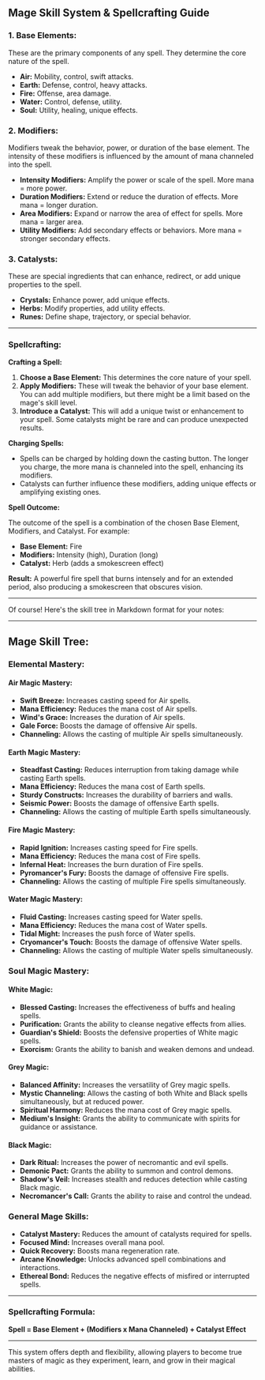 
## **Mage Skill System & Spellcrafting Guide**

### **1. Base Elements:**
These are the primary components of any spell. They determine the core nature of the spell.
- **Air:** Mobility, control, swift attacks.
- **Earth:** Defense, control, heavy attacks.
- **Fire:** Offense, area damage.
- **Water:** Control, defense, utility.
- **Soul:** Utility, healing, unique effects.

### **2. Modifiers:**
Modifiers tweak the behavior, power, or duration of the base element. The intensity of these modifiers is influenced by the amount of mana channeled into the spell.

- **Intensity Modifiers:** Amplify the power or scale of the spell. More mana = more power.
- **Duration Modifiers:** Extend or reduce the duration of effects. More mana = longer duration.
- **Area Modifiers:** Expand or narrow the area of effect for spells. More mana = larger area.
- **Utility Modifiers:** Add secondary effects or behaviors. More mana = stronger secondary effects.

### **3. Catalysts:**
These are special ingredients that can enhance, redirect, or add unique properties to the spell.
- **Crystals:** Enhance power, add unique effects.
- **Herbs:** Modify properties, add utility effects.
- **Runes:** Define shape, trajectory, or special behavior.

---

### **Spellcrafting:**

**Crafting a Spell:**

1. **Choose a Base Element:** This determines the core nature of your spell.
2. **Apply Modifiers:** These will tweak the behavior of your base element. You can add multiple modifiers, but there might be a limit based on the mage's skill level.
3. **Introduce a Catalyst:** This will add a unique twist or enhancement to your spell. Some catalysts might be rare and can produce unexpected results.

**Charging Spells:**

- Spells can be charged by holding down the casting button. The longer you charge, the more mana is channeled into the spell, enhancing its modifiers.
- Catalysts can further influence these modifiers, adding unique effects or amplifying existing ones.

**Spell Outcome:**

The outcome of the spell is a combination of the chosen Base Element, Modifiers, and Catalyst. For example:

- **Base Element:** Fire
- **Modifiers:** Intensity (high), Duration (long)
- **Catalyst:** Herb (adds a smokescreen effect)

**Result:** A powerful fire spell that burns intensely and for an extended period, also producing a smokescreen that obscures vision.

---

Of course! Here's the skill tree in Markdown format for your notes:

---

## **Mage Skill Tree:**

### **Elemental Mastery:**

#### **Air Magic Mastery:**
- **Swift Breeze:** Increases casting speed for Air spells.
- **Mana Efficiency:** Reduces the mana cost of Air spells.
- **Wind's Grace:** Increases the duration of Air spells.
- **Gale Force:** Boosts the damage of offensive Air spells.
- **Channeling:** Allows the casting of multiple Air spells simultaneously.

#### **Earth Magic Mastery:**
- **Steadfast Casting:** Reduces interruption from taking damage while casting Earth spells.
- **Mana Efficiency:** Reduces the mana cost of Earth spells.
- **Sturdy Constructs:** Increases the durability of barriers and walls.
- **Seismic Power:** Boosts the damage of offensive Earth spells.
- **Channeling:** Allows the casting of multiple Earth spells simultaneously.

#### **Fire Magic Mastery:**
- **Rapid Ignition:** Increases casting speed for Fire spells.
- **Mana Efficiency:** Reduces the mana cost of Fire spells.
- **Infernal Heat:** Increases the burn duration of Fire spells.
- **Pyromancer's Fury:** Boosts the damage of offensive Fire spells.
- **Channeling:** Allows the casting of multiple Fire spells simultaneously.

#### **Water Magic Mastery:**
- **Fluid Casting:** Increases casting speed for Water spells.
- **Mana Efficiency:** Reduces the mana cost of Water spells.
- **Tidal Might:** Increases the push force of Water spells.
- **Cryomancer's Touch:** Boosts the damage of offensive Water spells.
- **Channeling:** Allows the casting of multiple Water spells simultaneously.

### **Soul Magic Mastery:**

#### **White Magic:**
- **Blessed Casting:** Increases the effectiveness of buffs and healing spells.
- **Purification:** Grants the ability to cleanse negative effects from allies.
- **Guardian's Shield:** Boosts the defensive properties of White magic spells.
- **Exorcism:** Grants the ability to banish and weaken demons and undead.

#### **Grey Magic:**
- **Balanced Affinity:** Increases the versatility of Grey magic spells.
- **Mystic Channeling:** Allows the casting of both White and Black spells simultaneously, but at reduced power.
- **Spiritual Harmony:** Reduces the mana cost of Grey magic spells.
- **Medium's Insight:** Grants the ability to communicate with spirits for guidance or assistance.

#### **Black Magic:**
- **Dark Ritual:** Increases the power of necromantic and evil spells.
- **Demonic Pact:** Grants the ability to summon and control demons.
- **Shadow's Veil:** Increases stealth and reduces detection while casting Black magic.
- **Necromancer's Call:** Grants the ability to raise and control the undead.

### **General Mage Skills:**
- **Catalyst Mastery:** Reduces the amount of catalysts required for spells.
- **Focused Mind:** Increases overall mana pool.
- **Quick Recovery:** Boosts mana regeneration rate.
- **Arcane Knowledge:** Unlocks advanced spell combinations and interactions.
- **Ethereal Bond:** Reduces the negative effects of misfired or interrupted spells.

---

### **Spellcrafting Formula:**

**Spell = Base Element + (Modifiers x Mana Channeled) + Catalyst Effect**

---

This system offers depth and flexibility, allowing players to become true masters of magic as they experiment, learn, and grow in their magical abilities.